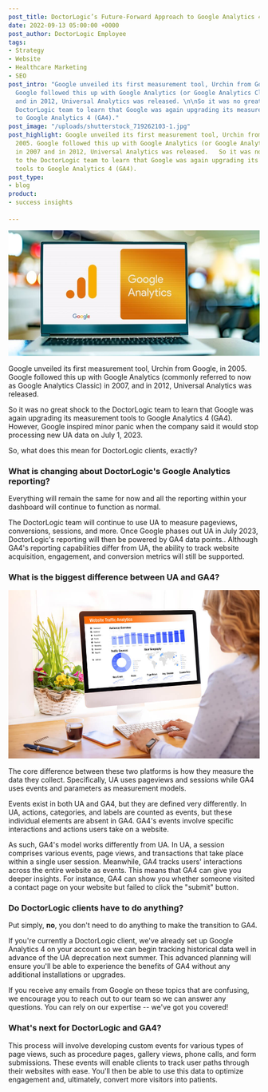 ```yaml
---
post_title: DoctorLogic’s Future-Forward Approach to Google Analytics 4
date: 2022-09-13 05:00:00 +0000
post_author: DoctorLogic Employee
tags:
- Strategy
- Website
- Healthcare Marketing
- SEO
post_intro: "Google unveiled its first measurement tool, Urchin from Google, in 2005.
  Google followed this up with Google Analytics (or Google Analytics Classic) in 2007
  and in 2012, Universal Analytics was released. \n\nSo it was no great shock to the
  DoctorLogic team to learn that Google was again upgrading its measurement tools
  to Google Analytics 4 (GA4)."
post_image: "/uploads/shutterstock_719262103-1.jpg"
post_highlight: Google unveiled its first measurement tool, Urchin from Google, in
  2005. Google followed this up with Google Analytics (or Google Analytics Classic)
  in 2007 and in 2012, Universal Analytics was released.   So it was no great shock
  to the DoctorLogic team to learn that Google was again upgrading its measurement
  tools to Google Analytics 4 (GA4).
post_type:
- blog
product:
- success insights

---
```

![](/uploads/shutterstock_2170753197.jpg)

Google unveiled its first measurement tool, Urchin from Google, in 2005. Google followed this up with Google Analytics (commonly referred to now as Google Analytics Classic) in 2007, and in 2012, Universal Analytics was released.

So it was no great shock to the DoctorLogic team to learn that Google was again upgrading its measurement tools to Google Analytics 4 (GA4). However, Google inspired minor panic when the company said it would stop processing new UA data on July 1, 2023.

So, what does this mean for DoctorLogic clients, exactly?

### What is changing about DoctorLogic's Google Analytics reporting?

Everything will remain the same for now and all the reporting within your dashboard will continue to function as normal.

  
The DoctorLogic team will continue to use UA to measure pageviews, conversions, sessions, and more. Once Google phases out UA in July 2023, DoctorLogic's reporting will then be powered by GA4 data points.. Although GA4's reporting capabilities differ from UA, the ability to track website acquisition, engagement, and conversion metrics will still be supported.

### What is the biggest difference between UA and GA4?

![](/uploads/shutterstock_1994339615.jpg)

The core difference between these two platforms is how they measure the data they collect. Specifically, UA uses pageviews and sessions while GA4 uses events and parameters as measurement models.

Events exist in both UA and GA4, but they are defined very differently. In UA, actions, categories, and labels are counted as events, but these individual elements are absent in GA4. GA4's events involve specific interactions and actions users take on a website.

As such, GA4's model works differently from UA. In UA, a session comprises various events, page views, and transactions that take place within a single user session. Meanwhile, GA4 tracks users' interactions across the entire website as events. This means that GA4 can give you deeper insights. For instance, GA4 can show you whether someone visited a contact page on your website but failed to click the "submit" button.

### Do DoctorLogic clients have to do anything?

Put simply, **no**, you don't need to do anything to make the transition to GA4.

If you're currently a DoctorLogic client, we've already set up Google Analytics 4 on your account so we can begin tracking historical data well in advance of the UA deprecation next summer. This advanced planning will ensure you'll be able to experience the benefits of GA4 without any additional installations or upgrades.

If you receive any emails from Google on these topics that are confusing, we encourage you to reach out to our team so we can answer any questions. You can rely on our expertise -- we've got you covered!

### What's next for DoctorLogic and GA4?

This process will involve developing custom events for various types of page views, such as procedure pages, gallery views, phone calls, and form submissions. These events will enable clients to track user paths through their websites with ease. You'll then be able to use this data to optimize engagement and, ultimately, convert more visitors into patients.